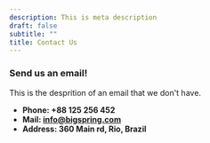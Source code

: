 ```yaml
---
description: This is meta description
draft: false
subtitle: ""
title: Contact Us
---
```



### Send us an email!
This is the desprition of an email that we don't have.

* **Phone: +88 125 256 452** 
* **Mail: info@bigspring.com**
* **Address: 360 Main rd, Rio, Brazil**